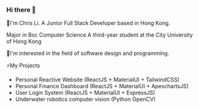 ### Hi there 👋

<!--
**netfse/netfse** is a ✨ _special_ ✨ repository because its `README.md` (this file) appears on your GitHub profile.

Here are some ideas to get you started:

- 🔭 I’m currently working on ...
- 🌱 I’m currently learning ...
- 👯 I’m looking to collaborate on ...
- 🤔 I’m looking for help with ...
- 💬 Ask me about ...
- 📫 How to reach me: ...
- 😄 Pronouns: ...
- ⚡ Fun fact: ...
-->

💬I'm Chris Li.
A Junior Full Stack Developer based in Hong Kong.

Major in Bsc Computer Science
A third-year student at the City University of Hong Kong

🤔I'm interested in the field of software design and programming.

⚡My Projects
- Personal Reactive Website (ReactJS + MaterialUI + TailwindCSS)
- Personal Finance Dashboard (ReactJS + MaterialUI + ApexchartsJS)
- User Login System (ReactJS + MaterialUI + ExpressJS)
- Underwater robotics computer vision (Python OpenCV)
